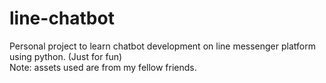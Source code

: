 # line-chatbot

Personal project to learn chatbot development on line messenger platform using python. (Just for fun)
<br>
Note: assets used are from my fellow friends.
